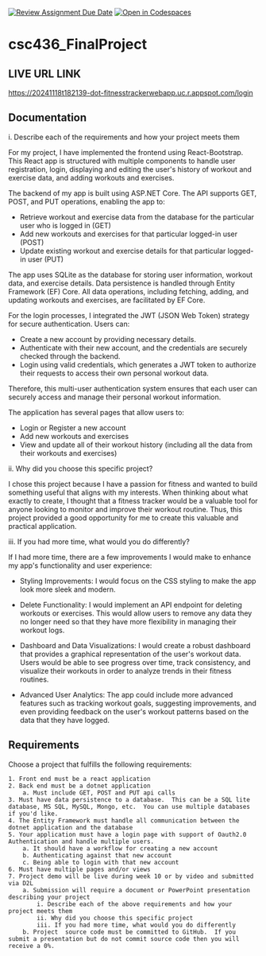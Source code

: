 [![Review Assignment Due Date](https://classroom.github.com/assets/deadline-readme-button-22041afd0340ce965d47ae6ef1cefeee28c7c493a6346c4f15d667ab976d596c.svg)](https://classroom.github.com/a/e8CdihvW)
[![Open in Codespaces](https://classroom.github.com/assets/launch-codespace-2972f46106e565e64193e422d61a12cf1da4916b45550586e14ef0a7c637dd04.svg)](https://classroom.github.com/open-in-codespaces?assignment_repo_id=16993180)
# csc436_FinalProject

## LIVE URL LINK
https://20241118t182139-dot-fitnesstrackerwebapp.uc.r.appspot.com/login

## Documentation

i. Describe each of the requirements and how your project meets them

For my project, I have implemented the frontend using React-Bootstrap. This React app is structured with multiple components to handle user registration, login, displaying and editing the user's history of workout and exercise data, and adding workouts and exercises.

The backend of my app is built using ASP.NET Core. The API supports GET, POST, and PUT operations, enabling the app to:
- Retrieve workout and exercise data from the database for the particular user who is logged in (GET)
- Add new workouts and exercises for that particular logged-in user (POST)
- Update existing workout and exercise details for that particular logged-in user (PUT)

The app uses SQLite as the database for storing user information, workout data, and exercise details. Data persistence is handled through Entity Framework (EF) Core. All data operations, including fetching, adding, and updating workouts and exercises, are facilitated by EF Core. 

For the login processes, I integrated the JWT (JSON Web Token) strategy for secure authentication. Users can:
- Create a new account by providing necessary details.
- Authenticate with their new account, and the credentials are securely checked through the backend.
- Login using valid credentials, which generates a JWT token to authorize their requests to access their own personal workout data.

Therefore, this multi-user authentication system ensures that each user can securely access and manage their personal workout information.

The application has several pages that allow users to:
- Login or Register a new account
- Add new workouts and exercises
- View and update all of their workout history (including all the data from their workouts and exercises)


ii. Why did you choose this specific project?

I chose this project because I have a passion for fitness and wanted to build something useful that aligns with my interests. When thinking about what exactly to create, I thought that a fitness tracker would be a valuable tool for anyone looking to monitor and improve their workout routine. Thus, this project provided a good opportunity for me to create this valuable and practical application. 

iii. If you had more time, what would you do differently?

If I had more time, there are a few improvements I would make to enhance my app's functionality and user experience:

- Styling Improvements: I would focus on the CSS styling to make the app look more sleek and modern. 

- Delete Functionality: I would implement an API endpoint for deleting workouts or exercises. This would allow users to remove any data they no longer need so that they have more flexibility in managing their workout logs.

- Dashboard and Data Visualizations: I would create a robust dashboard that provides a graphical representation of the user's workout data. Users would be able to see progress over time, track consistency, and visualize their workouts in order to analyze trends in their fitness routines.

- Advanced User Analytics: The app could include more advanced features such as tracking workout goals, suggesting improvements, and even providing feedback on the user's workout patterns based on the data that they have logged.


## Requirements
Choose a project that fulfills the following requirements:

	1. Front end must be a react application
	2. Back end must be a dotnet application
		a. Must include GET, POST and PUT api calls
	3. Must have data persistence to a database.  This can be a SQL lite database, MS SQL, MySQL, Mongo, etc.  You can use multiple databases if you'd like. 
	4. The Entity Framework must handle all communication between the dotnet application and the database
	5. Your application must have a login page with support of Oauth2.0 Authentication and handle multiple users.
		a. It should have a workflow for creating a new account
		b. Authenticating against that new account
		c. Being able to login with that new account
	6. Must have multiple pages and/or views
	7. Project demo will be live during week 10 or by video and submitted via D2L
		a. Submission will require a document or PowerPoint presentation describing your project
			i. Describe each of the above requirements and how your project meets them
			ii. Why did you choose this specific project
			iii. If you had more time, what would you do differently
		b. Project  source code must be committed to GitHub.  If you submit a presentation but do not commit source code then you will receive a 0%.  



